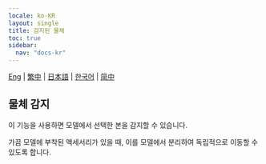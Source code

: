 ```yaml
---
locale: ko-KR
layout: single
title: 감지된 물체
toc: true
sidebar:
  nav: "docs-kr"
---
```

[Eng](/dancexr/features/xps_detech) | [繁中](/tw/dancexr/features/xps_detech) | [日本語](/jp/dancexr/features/xps_detech) | [한국어](/kr/dancexr/features/xps_detech) | [简中](/zh/dancexr/features/xps_detech)

## 물체 감지

이 기능을 사용하면 모델에서 선택한 본을 감지할 수 있습니다.

가끔 모델에 부착된 액세서리가 있을 때, 이를 모델에서 분리하여 독립적으로 이동할 수 있도록 합니다.